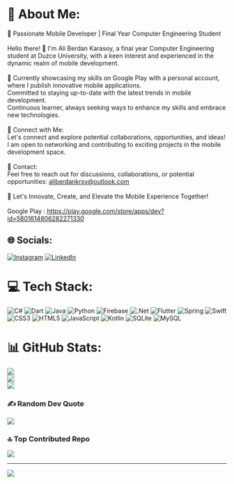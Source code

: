 # 💫 About Me:
🚀 Passionate Mobile Developer | Final Year Computer Engineering Student <br><br>Hello there! 👋 I'm Ali Berdan Karasoy, a final year Computer Engineering student at Duzce University, with a keen interest and experienced in the dynamic realm of mobile development.<br><br>🌟 Currently showcasing my skills on Google Play with a personal account, where I publish innovative mobile applications.<br>Committed to staying up-to-date with the latest trends in mobile development.<br>Continuous learner, always seeking ways to enhance my skills and embrace new technologies.<br><br>🔗 Connect with Me:<br>Let's connect and explore potential collaborations, opportunities, and ideas! I am open to networking and contributing to exciting projects in the mobile development space.<br><br>📧 Contact:<br>Feel free to reach out for discussions, collaborations, or potential opportunities: aliberdankrsy@outlook.com<br><br>🚀 Let's Innovate, Create, and Elevate the Mobile Experience Together!<br><br>Google Play : https://play.google.com/store/apps/dev?id=5801614806282271330


## 🌐 Socials:
[![Instagram](https://img.shields.io/badge/Instagram-%23E4405F.svg?logo=Instagram&logoColor=white)](https://instagram.com/aliberdankarasoy) [![LinkedIn](https://img.shields.io/badge/LinkedIn-%230077B5.svg?logo=linkedin&logoColor=white)](https://linkedin.com/in/in/ali-berdan-karasoy-181a34276) 

# 💻 Tech Stack:
![C#](https://img.shields.io/badge/c%23-%23239120.svg?style=for-the-badge&logo=csharp&logoColor=white) ![Dart](https://img.shields.io/badge/dart-%230175C2.svg?style=for-the-badge&logo=dart&logoColor=white) ![Java](https://img.shields.io/badge/java-%23ED8B00.svg?style=for-the-badge&logo=openjdk&logoColor=white) ![Python](https://img.shields.io/badge/python-3670A0?style=for-the-badge&logo=python&logoColor=ffdd54) ![Firebase](https://img.shields.io/badge/firebase-%23039BE5.svg?style=for-the-badge&logo=firebase) ![.Net](https://img.shields.io/badge/.NET-5C2D91?style=for-the-badge&logo=.net&logoColor=white) ![Flutter](https://img.shields.io/badge/Flutter-%2302569B.svg?style=for-the-badge&logo=Flutter&logoColor=white) ![Spring](https://img.shields.io/badge/spring-%236DB33F.svg?style=for-the-badge&logo=spring&logoColor=white) ![Swift](https://img.shields.io/badge/swift-F54A2A?style=for-the-badge&logo=swift&logoColor=white) ![CSS3](https://img.shields.io/badge/css3-%231572B6.svg?style=for-the-badge&logo=css3&logoColor=white) ![HTML5](https://img.shields.io/badge/html5-%23E34F26.svg?style=for-the-badge&logo=html5&logoColor=white) ![JavaScript](https://img.shields.io/badge/javascript-%23323330.svg?style=for-the-badge&logo=javascript&logoColor=%23F7DF1E) ![Kotlin](https://img.shields.io/badge/kotlin-%237F52FF.svg?style=for-the-badge&logo=kotlin&logoColor=white) ![SQLite](https://img.shields.io/badge/sqlite-%2307405e.svg?style=for-the-badge&logo=sqlite&logoColor=white) ![MySQL](https://img.shields.io/badge/mysql-%2300000f.svg?style=for-the-badge&logo=mysql&logoColor=white)
# 📊 GitHub Stats:
![](https://github-readme-stats.vercel.app/api?username=aliberdankrsy&theme=tokyonight&hide_border=true&include_all_commits=false&count_private=false)<br/>
![](https://github-readme-streak-stats.herokuapp.com/?user=aliberdankrsy&theme=tokyonight&hide_border=true)<br/>
![](https://github-readme-stats.vercel.app/api/top-langs/?username=aliberdankrsy&theme=tokyonight&hide_border=true&include_all_commits=false&count_private=false&layout=compact)

### ✍️ Random Dev Quote
![](https://quotes-github-readme.vercel.app/api?type=horizontal&theme=radical)

### 🔝 Top Contributed Repo
![](https://github-contributor-stats.vercel.app/api?username=aliberdankrsy&limit=5&theme=dark&combine_all_yearly_contributions=true)

---
[![](https://visitcount.itsvg.in/api?id=aliberdankrsy&icon=2&color=0)](https://visitcount.itsvg.in)

<!-- Proudly created with GPRM ( https://gprm.itsvg.in ) -->
